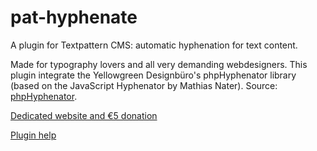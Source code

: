 # pat-hyphenate
A plugin for Textpattern CMS: automatic hyphenation for text content.

Made for typography lovers and all very demanding webdesigners. This plugin integrate the Yellowgreen Designbüro's php­Hyphe­nator library (based on the Java­Script Hyphe­nator by Ma­thias Nater). Source: [phpHyphenator](http://phphyphenator.yellowgreen.de/).

[Dedicated website and €5 donation](http://pat-hyphenate.cara-tm.com/ "Go")

[Plugin help](http://pat-hyphenate.cara-tm.com/help "Go")
